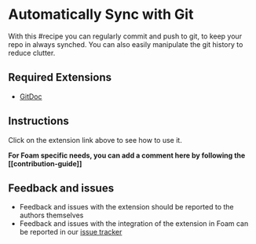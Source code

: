 # Automatically Sync with Git

With this #recipe you can regularly commit and push to git, to keep your repo in always synched.
You can also easily manipulate the git history to reduce clutter.

## Required Extensions

- [GitDoc](https://marketplace.visualstudio.com/items?itemName=vsls-contrib.gitdoc)  

## Instructions

Click on the extension link above to see how to use it.

__For Foam specific needs, you can add a comment here by following the [[contribution-guide]]__

## Feedback and issues

- Feedback and issues with the extension should be reported to the authors themselves
- Feedback and issues with the integration of the extension in Foam can be reported in our [issue tracker](https://github.com/foambubble/foam/issues)

